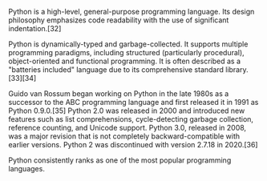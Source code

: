 Python is a high-level, general-purpose programming language. Its design philosophy emphasizes code readability with the use of significant indentation.[32]

Python is dynamically-typed and garbage-collected. It supports multiple programming paradigms, including structured (particularly procedural), object-oriented and functional programming. It is often described as a "batteries included" language due to its comprehensive standard library.[33][34]

Guido van Rossum began working on Python in the late 1980s as a successor to the ABC programming language and first released it in 1991 as Python 0.9.0.[35] Python 2.0 was released in 2000 and introduced new features such as list comprehensions, cycle-detecting garbage collection, reference counting, and Unicode support. Python 3.0, released in 2008, was a major revision that is not completely backward-compatible with earlier versions. Python 2 was discontinued with version 2.7.18 in 2020.[36]

Python consistently ranks as one of the most popular programming languages.
